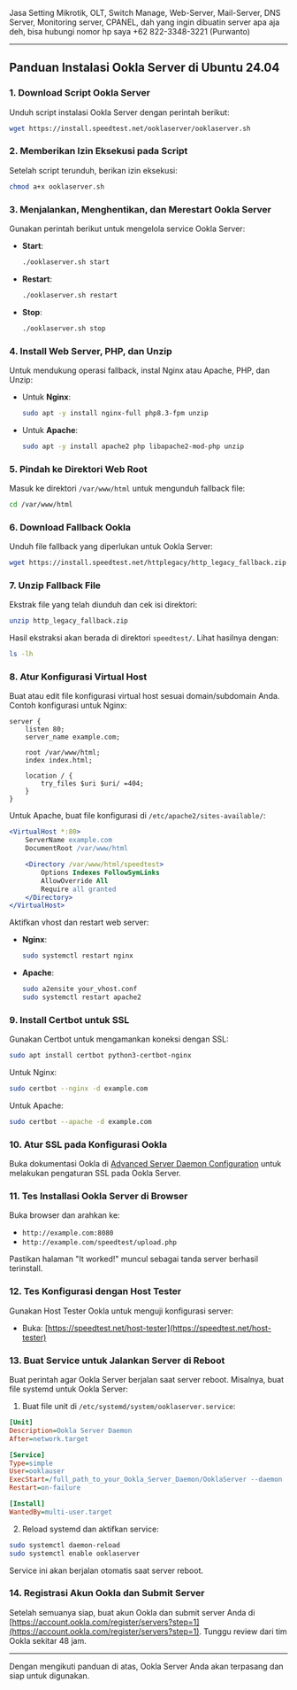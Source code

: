 Jasa Setting Mikrotik, OLT, Switch Manage, Web-Server, Mail-Server, DNS Server, Monitoring server, CPANEL, dah yang ingin dibuatin server apa aja deh, bisa hubungi nomor hp saya +62 822-3348-3221 (Purwanto)

---

## **Panduan Instalasi Ookla Server di Ubuntu 24.04**

### 1. **Download Script Ookla Server**
Unduh script instalasi Ookla Server dengan perintah berikut:
```bash
wget https://install.speedtest.net/ooklaserver/ooklaserver.sh
```

### 2. **Memberikan Izin Eksekusi pada Script**
Setelah script terunduh, berikan izin eksekusi:
```bash
chmod a+x ooklaserver.sh
```

### 3. **Menjalankan, Menghentikan, dan Merestart Ookla Server**
Gunakan perintah berikut untuk mengelola service Ookla Server:
- **Start**: 
  ```bash
  ./ooklaserver.sh start
  ```
- **Restart**:
  ```bash
  ./ooklaserver.sh restart
  ```
- **Stop**:
  ```bash
  ./ooklaserver.sh stop
  ```

### 4. **Install Web Server, PHP, dan Unzip**
Untuk mendukung operasi fallback, instal Nginx atau Apache, PHP, dan Unzip:
- Untuk **Nginx**:
  ```bash
  sudo apt -y install nginx-full php8.3-fpm unzip
  ```
- Untuk **Apache**:
  ```bash
  sudo apt -y install apache2 php libapache2-mod-php unzip
  ```

### 5. **Pindah ke Direktori Web Root**
Masuk ke direktori `/var/www/html` untuk mengunduh fallback file:
```bash
cd /var/www/html
```

### 6. **Download Fallback Ookla**
Unduh file fallback yang diperlukan untuk Ookla Server:
```bash
wget https://install.speedtest.net/httplegacy/http_legacy_fallback.zip
```

### 7. **Unzip Fallback File**
Ekstrak file yang telah diunduh dan cek isi direktori:
```bash
unzip http_legacy_fallback.zip
```
Hasil ekstraksi akan berada di direktori `speedtest/`. Lihat hasilnya dengan:
```bash
ls -lh
```

### 8. **Atur Konfigurasi Virtual Host**
Buat atau edit file konfigurasi virtual host sesuai domain/subdomain Anda. Contoh konfigurasi untuk Nginx:

```nginx
server {
    listen 80;
    server_name example.com;

    root /var/www/html;
    index index.html;

    location / {
        try_files $uri $uri/ =404;
    }
}
```

Untuk Apache, buat file konfigurasi di `/etc/apache2/sites-available/`:

```apache
<VirtualHost *:80>
    ServerName example.com
    DocumentRoot /var/www/html

    <Directory /var/www/html/speedtest>
        Options Indexes FollowSymLinks
        AllowOverride All
        Require all granted
    </Directory>
</VirtualHost>
```

Aktifkan vhost dan restart web server:
- **Nginx**:
  ```bash
  sudo systemctl restart nginx
  ```
- **Apache**:
  ```bash
  sudo a2ensite your_vhost.conf
  sudo systemctl restart apache2
  ```

### 9. **Install Certbot untuk SSL**
Gunakan Certbot untuk mengamankan koneksi dengan SSL:
```bash
sudo apt install certbot python3-certbot-nginx
```
Untuk Nginx:
```bash
sudo certbot --nginx -d example.com
```
Untuk Apache:
```bash
sudo certbot --apache -d example.com
```

### 10. **Atur SSL pada Konfigurasi Ookla**
Buka dokumentasi Ookla di [Advanced Server Daemon Configuration](https://support.ookla.com/hc/en-us/articles/234577948-Advanced-Server-Daemon-Configuration) untuk melakukan pengaturan SSL pada Ookla Server.

### 11. **Tes Installasi Ookla Server di Browser**
Buka browser dan arahkan ke:
- `http://example.com:8080`
- `http://example.com/speedtest/upload.php`

Pastikan halaman "It worked!" muncul sebagai tanda server berhasil terinstall.

### 12. **Tes Konfigurasi dengan Host Tester**
Gunakan Host Tester Ookla untuk menguji konfigurasi server:
- Buka: [https://speedtest.net/host-tester](https://speedtest.net/host-tester)

### 13. **Buat Service untuk Jalankan Server di Reboot**
Buat perintah agar Ookla Server berjalan saat server reboot. Misalnya, buat file systemd untuk Ookla Server:
1. Buat file unit di `/etc/systemd/system/ooklaserver.service`:
```ini
[Unit]
Description=Ookla Server Daemon
After=network.target

[Service]
Type=simple
User=ooklauser
ExecStart=/full_path_to_your_Ookla_Server_Daemon/OoklaServer --daemon
Restart=on-failure

[Install]
WantedBy=multi-user.target
```
2. Reload systemd dan aktifkan service:
```bash
sudo systemctl daemon-reload
sudo systemctl enable ooklaserver
```
Service ini akan berjalan otomatis saat server reboot.

### 14. **Registrasi Akun Ookla dan Submit Server**
Setelah semuanya siap, buat akun Ookla dan submit server Anda di [https://account.ookla.com/register/servers?step=1](https://account.ookla.com/register/servers?step=1).
Tunggu review dari tim Ookla sekitar 48 jam.

---

Dengan mengikuti panduan di atas, Ookla Server Anda akan terpasang dan siap untuk digunakan.
